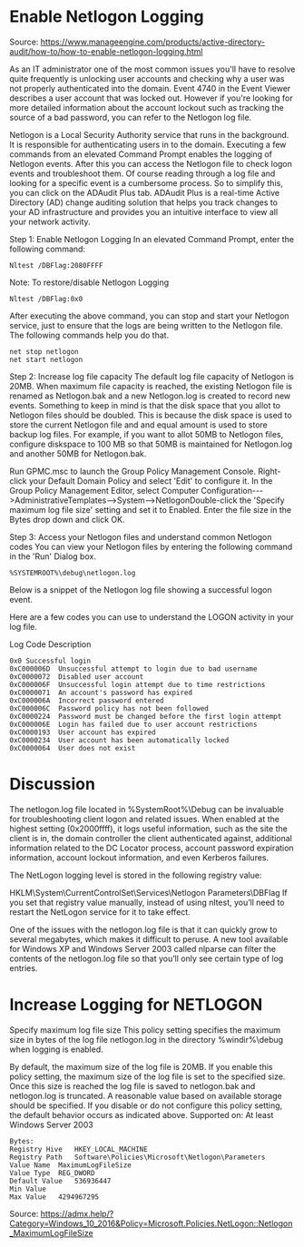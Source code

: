 # Enable Netlogon Logging
Source: https://www.manageengine.com/products/active-directory-audit/how-to/how-to-enable-netlogon-logging.html

As an IT administrator one of the most common issues you'll have to resolve quite frequently is unlocking user accounts and checking why a user was not properly authenticated into the domain. Event 4740 in the Event Viewer describes a user account that was locked out. However if you're looking for more detailed information about the account lockout such as tracking the source of a bad password, you can refer to the Netlogon log file.

Netlogon is a Local Security Authority service that runs in the background. It is responsible for authenticating users in to the domain. Executing a few commands from an elevated Command Prompt enables the logging of Netlogon events. After this you can access the Netlogon file to check logon events and troubleshoot them. Of course reading through a log file and looking for a specific event is a cumbersome process. So to simplify this, you can click on the ADAudit Plus tab. ADAudit Plus is a real-time Active Directory (AD) change auditing solution that helps you track changes to your AD infrastructure and provides you an intuitive interface to view all your network activity.

Step 1: Enable Netlogon Logging
In an elevated Command Prompt, enter the following command:
```
Nltest /DBFlag:2080FFFF
```
Note: To restore/disable Netlogon Logging
```
Nltest /DBFlag:0x0
```
After executing the above command, you can stop and start your Netlogon service, just to ensure that the logs are being written to the Netlogon file. The following commands help you do that.
```
net stop netlogon
net start netlogon
```

Step 2: Increase log file capacity
The default log file capacity of Netlogon is 20MB. When maximum file capacity is reached, the existing Netlogon file is renamed as Netlogon.bak and a new Netlogon.log is created to record new events.
Something to keep in mind is that the disk space that you allot to Netlogon files should be doubled. This is because the disk space is used to store the current Netlogon file and and equal amount is used to store backup log files. For example, if you want to allot 50MB to Netlogon files, configure diskspace to 100 MB so that 50MB is maintained for Netlogon.log and another 50MB for Netlogon.bak.

Run GPMC.msc to launch the Group Policy Management Console.
Right-click your Default Domain Policy and select 'Edit' to configure it. In the Group Policy Management Editor, select Computer Configuration--->AdministrativeTemplates-->System-->NetlogonDouble-click the 'Specify maximum log file size' setting and set it to Enabled. Enter the file size in the Bytes drop down and click OK.


Step 3: Access your Netlogon files and understand common Netlogon codes
You can view your Netlogon files by entering the following command in the 'Run' Dialog box.
```
%SYSTEMROOT%\debug\netlogon.log
```
Below is a snippet of the Netlogon log file showing a successful logon event.


Here are a few codes you can use to understand the LOGON activity in your log file.

Log Code	Description
```
0x0	Successful login
0xC000006D	Unsuccessful attempt to login due to bad username
0xC0000072	Disabled user account
0xC000006F	Unsuccessful login attempt due to time restrictions
0xC0000071	An account's password has expired
0xC000006A	Incorrect password entered
0xC000006C	Password policy has not been followed
0xC0000224	Password must be changed before the first login attempt
0xC000006E	Login has failed due to user account restrictions
0xC0000193	User account has expired
0xC0000234	User account has been automatically locked
0xC0000064	User does not exist
```
# Discussion
The netlogon.log file located in %SystemRoot%\Debug can be invaluable for troubleshooting client logon and related issues. When enabled at the highest setting (0x2000ffff), it logs useful information, such as the site the client is in, the domain controller the client authenticated against, additional information related to the DC Locator process, account password expiration information, account lockout information, and even Kerberos failures.

The NetLogon logging level is stored in the following registry value:

HKLM\System\CurrentControlSet\Services\Netlogon Parameters\DBFlag
If you set that registry value manually, instead of using nltest, you’ll need to restart the NetLogon service for it to take effect.

One of the issues with the netlogon.log file is that it can quickly grow to several megabytes, which makes it difficult to peruse. A new tool available for Windows XP and Windows Server 2003 called nlparse can filter the contents of the netlogon.log file so that you’ll only see certain type of log entries. 

# Increase Logging for NETLOGON 
Specify maximum log file size
This policy setting specifies the maximum size in bytes of the log file netlogon.log in the directory %windir%\debug when logging is enabled.

By default, the maximum size of the log file is 20MB. If you enable this policy setting, the maximum size of the log file is set to the specified size. Once this size is reached the log file is saved to netlogon.bak and netlogon.log is truncated. A reasonable value based on available storage should be specified.
If you disable or do not configure this policy setting, the default behavior occurs as indicated above.
Supported on: At least Windows Server 2003
```
Bytes:
Registry Hive	HKEY_LOCAL_MACHINE
Registry Path	Software\Policies\Microsoft\Netlogon\Parameters
Value Name	MaximumLogFileSize
Value Type	REG_DWORD
Default Value	536936447
Min Value	
Max Value	4294967295
```
Source: https://admx.help/?Category=Windows_10_2016&Policy=Microsoft.Policies.NetLogon::Netlogon_MaximumLogFileSize
